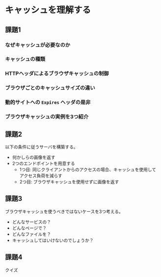 # キャッシュを理解する

<!-- START doctoc -->
<!-- END doctoc -->

## 課題1 

### なぜキャッシュが必要なのか

### キャッシュの種類

### HTTPヘッダによるブラウザキャッシュの制御

### ブラウザごとのキャッシュサイズの違い

### 動的サイトへの `Expires` ヘッダの是非

### ブラウザキャッシュの実例を3つ紹介

## 課題2

以下の条件に従うサーバを構築する。

- 何かしらの画像を返す
- 2つのエンドポイントを用意する
  - 1つ目: 同じクライアントからのアクセスの場合、キャッシュを使用してアクセス負荷を減らす
  - 2つ目: ブラウザキャッシュを使用せずに画像を返す

## 課題3

ブラウザキャッシュを使うべきではないケースを3つ考える。

- どんなサービスの？
- どんなページで？
- どんなファイルを？
- キャッシュしてはいけないのでしょうか？

## 課題4

クイズ
